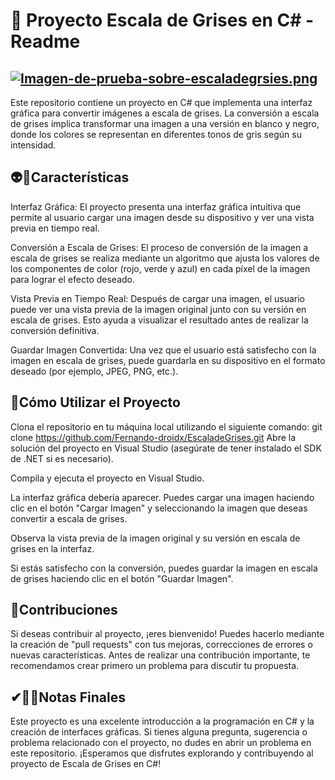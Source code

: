 # 👦 Proyecto Escala de Grises en C# - Readme

## [![Imagen-de-prueba-sobre-escaladegrsies.png](https://i.postimg.cc/zBGpqTgx/Imagen-de-prueba-sobre-escaladegrsies.png)](https://postimg.cc/zL4Tjbph)
Este repositorio contiene un proyecto en C# que implementa una interfaz gráfica para convertir imágenes a escala de grises. La conversión a escala de grises implica transformar una imagen a una versión en blanco y negro, donde los colores se representan en diferentes tonos de gris según su intensidad.

## 👽🎈Características
Interfaz Gráfica: El proyecto presenta una interfaz gráfica intuitiva que permite al usuario cargar una imagen desde su dispositivo y ver una vista previa en tiempo real.

Conversión a Escala de Grises: El proceso de conversión de la imagen a escala de grises se realiza mediante un algoritmo que ajusta los valores de los componentes de color (rojo, verde y azul) en cada píxel de la imagen para lograr el efecto deseado.

Vista Previa en Tiempo Real: Después de cargar una imagen, el usuario puede ver una vista previa de la imagen original junto con su versión en escala de grises. Esto ayuda a visualizar el resultado antes de realizar la conversión definitiva.

Guardar Imagen Convertida: Una vez que el usuario está satisfecho con la imagen en escala de grises, puede guardarla en su dispositivo en el formato deseado (por ejemplo, JPEG, PNG, etc.).

## 🎉Cómo Utilizar el Proyecto
Clona el repositorio en tu máquina local utilizando el siguiente comando:
git clone https://github.com/Fernando-droidx/EscaladeGrises.git
Abre la solución del proyecto en Visual Studio (asegúrate de tener instalado el SDK de .NET si es necesario).

Compila y ejecuta el proyecto en Visual Studio.

La interfaz gráfica debería aparecer. Puedes cargar una imagen haciendo clic en el botón "Cargar Imagen" y seleccionando la imagen que deseas convertir a escala de grises.

Observa la vista previa de la imagen original y su versión en escala de grises en la interfaz.

Si estás satisfecho con la conversión, puedes guardar la imagen en escala de grises haciendo clic en el botón "Guardar Imagen".

## 👏Contribuciones
Si deseas contribuir al proyecto, ¡eres bienvenido! Puedes hacerlo mediante la creación de "pull requests" con tus mejoras, correcciones de errores o nuevas características. Antes de realizar una contribución importante, te recomendamos crear primero un problema para discutir tu propuesta.

## ✔🐱‍👤Notas Finales
Este proyecto es una excelente introducción a la programación en C# y la creación de interfaces gráficas. Si tienes alguna pregunta, sugerencia o problema relacionado con el proyecto, no dudes en abrir un problema en este repositorio. ¡Esperamos que disfrutes explorando y contribuyendo al proyecto de Escala de Grises en C#!
